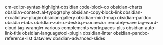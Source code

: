 cm-editor-syntax-highlight-obsidian
code-block-co
obsidian-charts
obsidian-contextual-typography
obsidian-copy-block-link
obsidian-excalidraw-plugin
obsidian-gallery
obsidian-mind-map
obsidian-pandoc
obsidian-tabs
obsidian-zotero-desktop-connector
remotely-save
tag-word-cloud
tag-wrangler
various-complements
workspaces-plus
obsidian-auto-link-title
obsidian-languagetool-plugin
obsidian-linter
obsidian-pandoc-reference-list
dataview
obsidian-advanced-slides